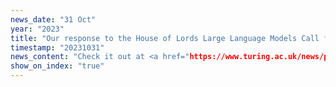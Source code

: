 ```yaml
---
news_date: "31 Oct"
year: "2023"
title: "Our response to the House of Lords Large Language Models Call for Evidence"
timestamp: "20231031"
news_content: "Check it out at <a href="https://www.turing.ac.uk/news/publications/alan-turing-institutes-response-house-lords-large-language-models-call-evidence?fbclid=IwAR0p1nh3egCx_zGAGsVK8Yu_a29k2p-jtf3Qjgj-pXKNbRGbNAFLMYLg0xc"> here </a> and the <a href="https://managing-ai-risks.com/?fbclid=IwAR3t5GcM7tzglBxflIp3nN5mcmNFuSi8sWScFZ8l_n2ctKOJ0nKfZZQ9j1Q"> consensus paper </a>
show_on_index: "true"
---
```

